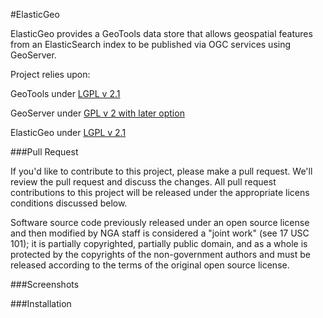 #ElasticGeo

ElasticGeo provides a GeoTools data store that allows geospatial features from an ElasticSearch index to be published via OGC services using GeoServer.  

Project relies upon:

GeoTools under [LGPL v 2.1](http://geotools.org/about.html)

GeoServer under [GPL v 2 with later option](http://geoserver.org/license/) 

ElasticGeo under [LGPL v 2.1](https://github.com/matsjg/elasticgeo)

###Pull Request

If you'd like to contribute to this project, please make a pull request. We'll review the pull request and discuss the changes. All pull request contributions to this project will be released under the appropriate licens conditions discussed below. 

Software source code previously released under an open source license and then modified by NGA staff is considered a "joint work" (see 17 USC 101); it is partially copyrighted, partially public domain, and as a whole is protected by the copyrights of the non-government authors and must be released according to the terms of the original open source license.

###Screenshots

###Installation



